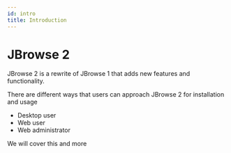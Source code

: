 ```yaml
---
id: intro
title: Introduction
---
```


# JBrowse 2


JBrowse 2 is a rewrite of JBrowse 1 that adds new features and functionality.

There are different ways that users can approach JBrowse 2 for installation and usage


- Desktop user
- Web user
- Web administrator


We will cover this and more
